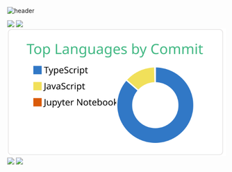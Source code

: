 ![header](https://capsule-render.vercel.app/api?type=Waving&color=33F5E2&height=300&section=header&text=lee-eunyeol&fontSize=55&fontAlign=80&fontColor=FFFFFF&animation=fadeIn&fontAlignY=38&desc=backend%20developer&descAlignY=55&descAlign=87&)


[![](https://raw.githubusercontent.com/lee-eunyeol/lee-eunyeol/profile-summary-card-output/vue/0-profile-details.svg)](https://github.com/vn7n24fzkq/github-profile-summary-cards)
[![](https://raw.githubusercontent.com/lee-eunyeol/lee-eunyeol/profile-summary-card-output/vue/1-repos-per-language.svg)](https://github.com/vn7n24fzkq/github-profile-summary-cards) [![](https://raw.githubusercontent.com/lee-eunyeol/lee-eunyeol/main/profile-summary-card-output/vue/2-most-commit-language.svg)](https://github.com/vn7n24fzkq/github-profile-summary-cards)
[![](https://raw.githubusercontent.com/lee-eunyeol/lee-eunyeol/profile-summary-card-output/vue/3-stats.svg)](https://github.com/vn7n24fzkq/github-profile-summary-cards) [![](https://raw.githubusercontent.com/lee-eunyeol/lee-eunyeol/profile-summary-card-output/vue/4-productive-time.svg)](https://github.com/vn7n24fzkq/github-profile-summary-cards)
